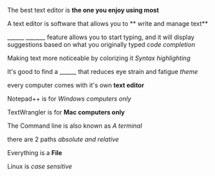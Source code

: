 The best text editor is 
**the one you enjoy using most**

A text editor is software that allows you to 
** write and manage text**

______ _______ feature allows you to start typing, and it will display suggestions based on what you originally typed
*code completion* 

Making text more noticeable by colorizing it
*Syntax highlighting*

It's good to find a ______ that reduces eye strain and fatigue
*theme*

every computer comes with it's own 
**text editor**

Notepad++ is for
*Windows computers only*

TextWrangler is for 
**Mac computers only**

The Command line is also known as 
*A terminal*

there are 2 paths 
*absolute and relative*

Everything is a 
**File**

Linux is 
*case sensitive*

